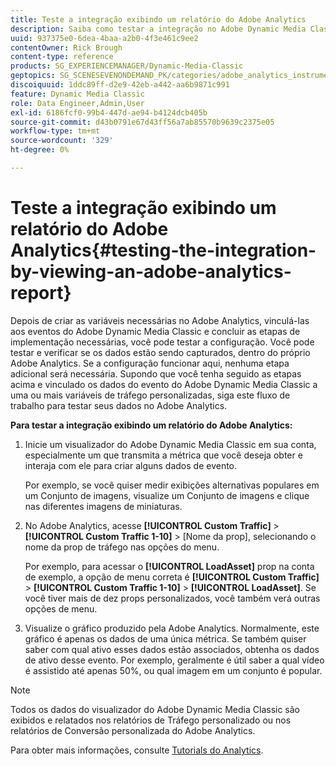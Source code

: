 ```yaml
---
title: Teste a integração exibindo um relatório do Adobe Analytics
description: Saiba como testar a integração no Adobe Dynamic Media Classic ao visualizar um relatório do Adobe Analytics.
uuid: 937375e0-6dea-4baa-a2b0-4f3e461c9ee2
contentOwner: Rick Brough
content-type: reference
products: SG_EXPERIENCEMANAGER/Dynamic-Media-Classic
geptopics: SG_SCENESEVENONDEMAND_PK/categories/adobe_analytics_instrumentation_kit
discoiquuid: 1ddc89ff-d2e9-42eb-a442-aa6b9871c991
feature: Dynamic Media Classic
role: Data Engineer,Admin,User
exl-id: 6186fcf0-99b4-447d-ae94-b4124dcb405b
source-git-commit: d43b0791e67d43ff56a7ab85570b9639c2375e05
workflow-type: tm+mt
source-wordcount: '329'
ht-degree: 0%

---
```


# Teste a integração exibindo um relatório do Adobe Analytics{#testing-the-integration-by-viewing-an-adobe-analytics-report}

Depois de criar as variáveis necessárias no Adobe Analytics, vinculá-las aos eventos do Adobe Dynamic Media Classic e concluir as etapas de implementação necessárias, você pode testar a configuração. Você pode testar e verificar se os dados estão sendo capturados, dentro do próprio Adobe Analytics. Se a configuração funcionar aqui, nenhuma etapa adicional será necessária. Supondo que você tenha seguido as etapas acima e vinculado os dados do evento do Adobe Dynamic Media Classic a uma ou mais variáveis de tráfego personalizadas, siga este fluxo de trabalho para testar seus dados no Adobe Analytics.

**Para testar a integração exibindo um relatório do Adobe Analytics:**

1. Inicie um visualizador do Adobe Dynamic Media Classic em sua conta, especialmente um que transmita a métrica que você deseja obter e interaja com ele para criar alguns dados de evento.

   Por exemplo, se você quiser medir exibições alternativas populares em um Conjunto de imagens, visualize um Conjunto de imagens e clique nas diferentes imagens de miniaturas.

1. No Adobe Analytics, acesse **[!UICONTROL Custom Traffic]** > **[!UICONTROL Custom Traffic 1-10]** > [Nome da prop], selecionando o nome da prop de tráfego nas opções do menu.

   Por exemplo, para acessar o **[!UICONTROL LoadAsset]** prop na conta de exemplo, a opção de menu correta é **[!UICONTROL Custom Traffic]** > **[!UICONTROL Custom Traffic 1-10]** > **[!UICONTROL LoadAsset]**. Se você tiver mais de dez props personalizados, você também verá outras opções de menu.

1. Visualize o gráfico produzido pela Adobe Analytics. Normalmente, este gráfico é apenas os dados de uma única métrica. Se também quiser saber com qual ativo esses dados estão associados, obtenha os dados de ativo desse evento. Por exemplo, geralmente é útil saber a qual vídeo é assistido até apenas 50%, ou qual imagem em um conjunto é popular.

>[!NOTE]
>
>Todos os dados do visualizador do Adobe Dynamic Media Classic são exibidos e relatados nos relatórios de Tráfego personalizado ou nos relatórios de Conversão personalizada do Adobe Analytics.

Para obter mais informações, consulte [Tutorials do Analytics](https://experienceleague.adobe.com/docs/analytics-learn/tutorials/overview.html).
